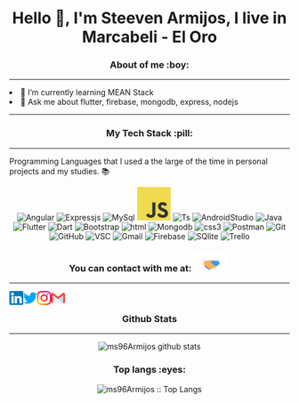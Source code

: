 <h1 align="center"> Hello 👋, I'm Steeven Armijos, I live in Marcabeli - El Oro </h1>


<h3 align="center"> About of me :boy:</h3>
<hr>

<li> 🔭 I’m currently learning MEAN Stack</li>
<li> 💬 Ask me about flutter, firebase, mongodb, express, nodejs</li>

<hr>

<h3 align="center">My Tech Stack :pill:</h3>
<hr>


Programming Languages that I used a the large of the time in personal projects and my studies. :books:
<p align="center" >
 <img src="https://damiandeluca.com.ar/wp-content/uploads/2018/04/angular.png" alt="Angular" width="60">  <img src="https://ih1.redbubble.net/image.1637717834.1604/aps,504x498,small,transparent-pad,600x600,f8f8f8.u1.jpg" alt="Expressjs" width="60">  <img src="https://hafizhfauzan.com/portfolio/assets/img/mysql.png" alt="MySql" width="60">  <img src="https://raw.githubusercontent.com/github/explore/80688e429a7d4ef2fca1e82350fe8e3517d3494d/topics/javascript/javascript.png" alt="jQuery" width="60">  <img src="https://iconape.com/wp-content/png_logo_vector/typescript.png" alt="Ts" width="60">  <img src="https://upload.wikimedia.org/wikipedia/commons/6/66/Android_robot.png" alt="AndroidStudio" width="60">  <img src="https://cdn-icons-png.flaticon.com/512/226/226777.png" alt="Java" width="60">  <img src="https://www.kindpng.com/picc/m/355-3557482_flutter-logo-png-transparent-png.png" alt="Flutter" width="60">  <img src="https://blog.pleets.org/img/articles/dart-icon.png" alt="Dart" width="60">  <img src="https://w7.pngwing.com/pngs/341/514/png-transparent-bootstrap-plain-logo-icon.png" alt="Bootstrap" width="60">  <img src="https://cdn-icons-png.flaticon.com/512/1216/1216733.png" alt="html" width="60">  <img src="https://victorroblesweb.es/wp-content/uploads/2016/11/mongodb.png" alt="Mongodb" width="60">  <img src="https://w7.pngwing.com/pngs/241/797/png-transparent-cascading-style-sheets-css3-javascript-logo-world-wide-web-blue-angle-text-thumbnail.png" alt="css3" width="60">  <img src="https://repository-images.githubusercontent.com/233450313/aab78f80-432c-11ea-80f4-3eeebac4d126" alt="Postman" width="60">  <img src="https://upload.wikimedia.org/wikipedia/commons/thumb/e/e0/Git-logo.svg/1280px-Git-logo.svg.png" alt="Git" width="60">  <img src="https://cdn-icons-png.flaticon.com/512/25/25231.png" alt="GitHub" width="60">  <img src="https://cdn.freebiesupply.com/logos/thumbs/2x/visual-studio-code-logo.png" alt="VSC" width="60">  <img src="https://cdn-icons-png.flaticon.com/512/281/281769.png" alt="Gmail" width="60">  <img src="https://brandslogos.com/wp-content/uploads/thumbs/firebase-logo-vector.svg" alt="Firebase" width="60">  <img src="https://upload.wikimedia.org/wikipedia/commons/thumb/3/38/SQLite370.svg/1280px-SQLite370.svg.png" alt="SQlite" width="60"> <img src="https://trackingtime.co/wp-content/themes/trackingtime-v4/img/temp/logos/trello.png" alt="Trello" width="60"> </p>
 


<h3 align="center"> You can contact with me at:<img src="https://github.com/SatYu26/SatYu26/blob/master/Assets/Handshake.gif" height="32px"></h3>
<hr>


<p align="center" >
 <a href="https://www.linkedin.com/in/steeven-m-armijos-910449231/"><img align="left" alt="Linkedin" height="25" width="25" src="https://github.com/SatYu26/SatYu26/blob/master/Assets/Linkedin.svg" />
  </a> &nbsp;&nbsp;
  <a href="https://twitter.com/LANESS54327981?t=obHfYr5dfdraEVRsyhkDLg&s=09"><img align="left" alt="Twitter" height="25" width="25" src="https://github.com/SatYu26/SatYu26/blob/master/Assets/Twitter.svg" />
  </a> &nbsp;&nbsp;
  <a href="https://www.instagram.com/tivisam96/"><img align="left" alt="Instagram" height="25" width="25" src="https://github.com/SatYu26/SatYu26/blob/master/Assets/Instagram.svg" />
  </a> &nbsp;&nbsp;
  <a href="mailto:smarmijosb@gmail.com"><img align="left" alt="Gmail" height="25" width="25" src="https://github.com/SatYu26/SatYu26/blob/master/Assets/Gmail.svg" /></a>&nbsp;&nbsp; 
  </p>

<h3 align="center"> Github Stats </h3>
<hr>
<p align="center" >
<img alt="ms96Armijos github stats" src="https://github-readme-stats.vercel.app/api?username=ms96Armijos&show_icons=true&theme=merko"  > </p>


<h3 align="center">Top langs :eyes:</h3>

<p align="center"><img src="https://github-readme-stats.vercel.app/api/top-langs/?username=ms96Armijos&langs_count=10&theme=tokyonight&layout=compact" alt="ms96Armijos :: Top Langs" /></p>


<!--
**ms96Armijos/ms96Armijos** is a ✨ _special_ ✨ repository because its `README.md` (this file) appears on your GitHub profile.

Here are some ideas to get you started:

- 🔭 I’m currently working on ...
- 🌱 I’m currently learning ...
- 👯 I’m looking to collaborate on ...
- 🤔 I’m looking for help with ...
- 💬 Ask me about ...
- 📫 How to reach me: ...
- 😄 Pronouns: ...
- ⚡ Fun fact: ...
-->
